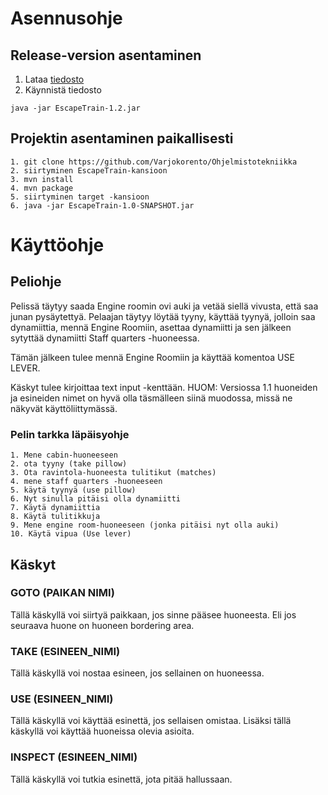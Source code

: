 # Asennusohje

## Release-version asentaminen

1. Lataa [tiedosto](https://github.com/Varjokorento/Ohjelmistotekniikka/releases/tag/1.2)
2. Käynnistä tiedosto 
```
java -jar EscapeTrain-1.2.jar
```

## Projektin asentaminen paikallisesti
```
1. git clone https://github.com/Varjokorento/Ohjelmistotekniikka
2. siirtyminen EscapeTrain-kansioon
3. mvn install
4. mvn package
5. siirtyminen target -kansioon
6. java -jar EscapeTrain-1.0-SNAPSHOT.jar
```

# Käyttöohje

## Peliohje

Pelissä täytyy saada Engine roomin ovi auki ja vetää siellä vivusta, että saa junan pysäytettyä. Pelaajan täytyy löytää tyyny, käyttää tyynyä, jolloin saa dynamiittia, mennä Engine Roomiin, asettaa dynamiitti ja sen jälkeen sytyttää dynamiitti Staff quarters -huoneessa. 

Tämän jälkeen tulee mennä Engine Roomiin ja käyttää komentoa USE LEVER.

Käskyt tulee kirjoittaa text input -kenttään. HUOM: Versiossa 1.1 huoneiden ja esineiden nimet on hyvä olla täsmälleen siinä muodossa, missä ne näkyvät käyttöliittymässä.

### Pelin tarkka läpäisyohje

```
1. Mene cabin-huoneeseen
2. ota tyyny (take pillow)
3. Ota ravintola-huoneesta tulitikut (matches)
4. mene staff quarters -huoneeseen
5. käytä tyynyä (use pillow)
6. Nyt sinulla pitäisi olla dynamiitti
7. Käytä dynamiittia
8. Käytä tulitikkuja
9. Mene engine room-huoneeseen (jonka pitäisi nyt olla auki)
10. Käytä vipua (Use lever)
```

## Käskyt

### GOTO (PAIKAN NIMI)

Tällä käskyllä voi siirtyä paikkaan, jos sinne pääsee huoneesta. Eli jos seuraava huone on huoneen bordering area.

### TAKE (ESINEEN_NIMI)

Tällä käskyllä voi nostaa esineen, jos sellainen on huoneessa.

### USE (ESINEEN_NIMI) 

Tällä käskyllä voi käyttää esinettä, jos sellaisen omistaa. Lisäksi tällä käskyllä voi käyttää huoneissa olevia asioita. 

### INSPECT (ESINEEN_NIMI)

Tällä käskyllä voi tutkia esinettä, jota pitää hallussaan.
